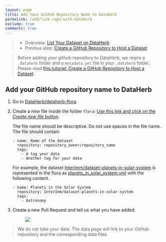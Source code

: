```yaml
---
layout: page
title: Add Your GitHub Repository Name to DataHerb
permalink: /add/link-repo-with-dataherb
exclude: true
comments: true
---
```


> * Overview: [List Your Dataset on DataHerb]({{site.base_url}}/add)
> * Prevous step: [Create a GitHub Repository to Host a Dataset]({{site.base_url}}/add/create-repo)

> Before adding your github repository to DataHerb, we reqire a `.dataherb` folder and a `metadata.yml` file in your `.dataherb` folder. Please read [this tutorial: Create a GitHub Repository to Host a Dataset]({{site.base_url}}/add/create-repo).

## Add your GitHub repository name to DataHerb

1. Go to [DataHerb/dataherb-flora](https://github.com/DataHerb/dataherb-flora).
2. Create a new file inside the folder `flora`: [Use this link and click on the *Create new file* button](https://github.com/DataHerb/dataherb-flora/tree/master/flora).

   The file name should be descriptive. Do not use spaces in the file name. The file should contain

   ```
   - name: Name of the dataset
     repository: repository_owner/repository_name
     tags:
       - A tag your data
       - Another tag for your data
   ```

   For example, the dataset [InterImm/dataset-planets-in-solar-system](https://github.com/InterImm/dataset-planets-in-solar-system) is represented in the flora as [planets_in_solar_system.yml](https://github.com/DataHerb/dataherb-flora/blob/master/flora/planets_in_solar_system.yml) with the following content.

   ```
   - name: Planets in the Solar System
     repository: InterImm/dataset-planets-in-solar-system
     tags:
       - Astronomy
   ```

3. Create a new Pull Request and tell us what you have added.

   <figure>
      <div>
         <img src="{{site.base_url}}/assets/videos/dataherb-ufo-create-new-pr.gif" type="video/gif" />
      </div>
   </figure>

> We do not take your data. The data page will link to your GitHub repository and the corresponding data files.


